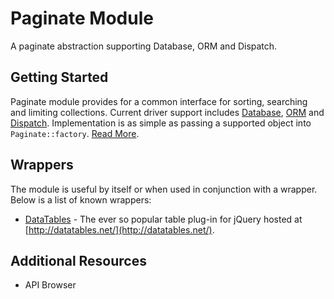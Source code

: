 # Paginate Module

A paginate abstraction supporting Database, ORM and Dispatch.

## Getting Started

Paginate module provides for a common interface for sorting, searching and limiting collections. 
Current driver support includes [Database](https://github.com/kohana/database), 
[ORM](https://github.com/kohana/orm) and 
[Dispatch](https://github.com/michealmorgan/kohana-dispatch). Implementation is as simple as 
passing a supported object into `Paginate::factory`. [Read More](start).

## Wrappers

The module is useful by itself or when used in conjunction with a wrapper. Below is a list of 
known wrappers:

- [DataTables](https://github.com/michealmorgan/kohana-datatables) - The ever so popular table 
plug-in for jQuery hosted at [http://datatables.net/](http://datatables.net/).

## Additional Resources

- API Browser